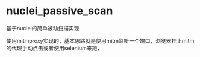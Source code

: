 # nuclei_passive_scan
基于nuclei的简单被动扫描实现<br>

使用mitmproxy实现的，基本思路就是使用mitm监听一个端口，浏览器挂上mitm的代理手动点击或者使用selenium来跑，



